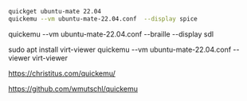 
```bash
quickget ubuntu-mate 22.04
quickemu --vm ubuntu-mate-22.04.conf  --display spice
```

quickemu --vm ubuntu-mate-22.04.conf --braille --display sdl

sudo apt install virt-viewer
quickemu --vm ubuntu-mate-22.04.conf --viewer virt-viewer


https://christitus.com/quickemu/

https://github.com/wmutschl/quickemu








